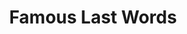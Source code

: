 ---
abv: 8.5%
alt:
availability: Keg
bitterness: 
description: An incredibly smooth stout with notes of dark chocolate and a light roast. A little bit of oats and a high mash temperature lend to a full body.
gravity: 
hops: 
ibu: 38
img: beer.jpg
layout: beer
malt: 
modal-id: famous-last-words
title: Famous Last Words
on-tap: yup
sourness: 
style: Imperial Stout
---